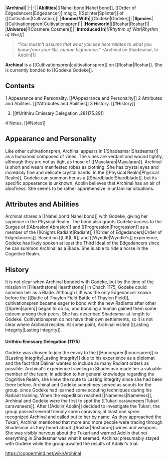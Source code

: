 |**Archinal**|
|-|-|
|**Abilities**|[[Nahel bond\|Nahel bond]], [[Order of Edgedancers\|Edgedancer]] magic, [[Splinter\|Splinter]] of [[Cultivation\|Cultivation]]|
|**Bonded With**|[[Godeke\|Godeke]]|
|**Species**|[[Cultivationspren\|Cultivationspren]]|
|**Homeworld**|[[Roshar\|Roshar]]|
|**Universe**|[[Cosmere\|Cosmere]]|
|**Introduced In**|*[[Rhythm of War\|Rhythm of War]]*|

>“*You mustn't assume that what you see here relates to what you know from your life, human highprince.*”
\-Archinal on Shadesmar, to Adolin[1]


**Archinal** is a [[Cultivationspren\|cultivationspren]] on [[Roshar\|Roshar]]. She is currently bonded to [[Godeke\|Godeke]].

## Contents

1 Appearance and Personality. [[#Appearance and Personality]] 
2 Attributes and Abilities. [[#Attributes and Abilities]] 
3 History. [[#History]] 

3. [[#Urithiru Emissary Delegation .281175.29]] 


4 Notes. [[#Notes]] 


## Appearance and Personality
Like other cultivationspren, Archinal appears in [[Shadesmar\|Shadesmar]] as a humanoid composed of vines. The vines are verdant and wound tightly, although they are not as tight as those of [[Mayalaran\|Mayalaran]]. Archinal is short and wears manifested robes as clothing. She has crystal eyes and incredibly fine and delicate crystal hands. In the [[Physical Realm\|Physical Realm]], Godeke can summon her as a [[Shardblade\|Shardblade]], but its specific appearance is unknown.
Adolin believes that Archinal has an air of aloofness. She seems to be rather apprehensive in unfamiliar situations.

## Attributes and Abilities
Archinal shares a [[Nahel bond\|Nahel bond]] with Godeke, giving her sapience in the Physical Realm. The bond also grants Godeke access to the Surges of [[Abrasion\|Abrasion]] and [[Progression\|Progression]] as a member of the [[Knights Radiant\|Radiant]] [[Order of Edgedancers\|Order of Edgedancers]]. Based on [[Lift\|Lift]] and [[Wyndle\|Wyndle's]] experience, Godeke has likely spoken at least the Third Ideal of the Edgedancers since he can summon Archinal as a Blade.
She is able to ride a horse in the Cognitive Realm.

## History
It is not clear when Archinal bonded with Godeke, but by the time of the mission in [[Hearthstone\|Hearthstone]] in Chach 1175, Godeke could summon her as a Blade. Although Lift was the only Edgedancer known before the [[Battle of Thaylen Field\|Battle of Thaylen Field]], cultivationspren became eager to bond with the new Radiants after other [[Spren\|spren]] began to do so, and bonding a human gained them some esteem among their peers.
She has described Shadesmar at length to Godeke. Cultivationspren do not have their own settlements, so it is not clear where Archinal resides. At some point, Archinal visited [[Lasting Integrity\|Lasting Integrity]].

#### Urithiru Emissary Delegation (1175)
Godeke was chosen to join the envoy to the [[Honorspren\|honorspren]] in [[Lasting Integrity\|Lasting Integrity]] due to his experience as a diplomat and the fact that Dalinar wanted to include as many Radiant orders as possible. Archinal's experience traveling in Shadesmar made her a valuable member of the team; in addition to her general knowledge regarding the Cognitive Realm, she knew the route to Lasting Integrity since she had been there before. Archinal and Godeke sometimes served as scouts for the group, since Godeke had learned some scouting techniques during his Radiant training.
When the expedition reached [[Nameless\|Nameless]], Archinal and Godeke were the first to spot the [[Tukari caravaneers\|Tukari caravaneers]]. After [[Adolin\|Adolin]] decided to investigate the Tukari, the group passed several friendly spren caravans; at least one spren recognized Archinal and called out to her by name. As they approached the Tukari, Archinal mentioned that more and more people were trading through Shadesmar as they heard about [[Roshar\|Rosharan]] wines and weapons. She was visibly nervous about the Tukari and warned Adolin that not everything in Shadesmar was what it seemed. Archinal presumably stayed with Godeke while the group awaited the results of Adolin's trial.



https://coppermind.net/wiki/Archinal